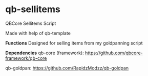 # qb-sellitems
QBCore Sellitems Script

Made with help of qb-template

**Functions**
Designed for selling items from my goldpanning script

**Dependencies**
qb-core (framework): https://github.com/qbcore-framework/qb-core
    
qb-goldpan: https://github.com/RapidzModzz/qb-goldpan
    
